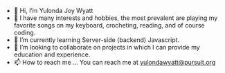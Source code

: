 - 👋 Hi, I’m Yulonda Joy Wyatt
- 👀 I have many interests and hobbies, the most prevalent are playing my favorite songs on my keyboard, crocheting, reading, and of course coding.  
- 🌱 I’m currently learning Server-side (backend) Javascript.
- 💞️ I’m looking to collaborate on projects in which I can provide my education and experience.
- 📫 How to reach me ... You can reach me at yulondawyatt@pursuit.org

<!---
yulondawyatt/yulondawyatt is a ✨ special ✨ repository because its `README.md` (this file) appears on your GitHub profile.
You can click the Preview link to take a look at your changes.
--->
